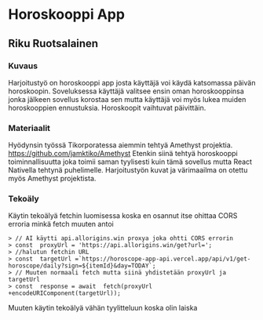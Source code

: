 # Horoskooppi App

## Riku Ruotsalainen

### Kuvaus

Harjoitustyö on horoskooppi app josta käyttäjä voi käydä katsomassa päivän horoskoopin.
Soveluksessa käyttäjä valitsee ensin oman horoskooppinsa jonka jälkeen sovellus korostaa sen mutta käyttäjä voi myös lukea muiden horoskooppien ennustuksia.
Horoskoopit vaihtuvat päivittäin.

### Materiaalit

Hyödynsin työssä Tikorporatessa aiemmin tehtyä Amethyst projektia.
https://github.com/jamktiko/Amethyst
Etenkin siinä tehtyä horoskooppi toiminnallisuutta joka toimii saman tyylisesti kuin tämä sovellus mutta React Nativella tehtynä puhelimelle.
Harjoitustyön kuvat ja värimaailma on otettu myös Amethyst projektista.

### Tekoäly

Käytin tekoälyä fetchin luomisessa koska en osannut itse ohittaa CORS erroria minkä fetch muuten antoi

    > // AI käytti api.allorigins.win proxya joka ohtti CORS errorin
    > const  proxyUrl = 'https://api.allorigins.win/get?url=';
    > //halutun fetchin URL
    > const  targetUrl =`https://horoscope-app-api.vercel.app/api/v1/get-horoscope/daily?sign=${itemId}&day=TODAY`;
    > // Muuten normaali fetch mutta siinä yhdistetään proxyUrl ja targetUrl
    > const  response = await  fetch(proxyUrl +encodeURIComponent(targetUrl));

Muuten käytin tekoälyä vähän tyylitteluun koska olin laiska
